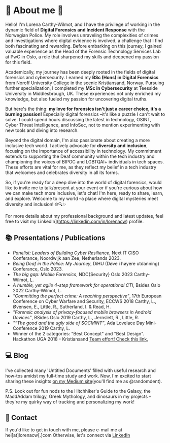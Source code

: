 # 🌈 About me 🌈

Hello! I'm Lorena Carthy-Wilmot, and I have the privilege of working in the dynamic field of **Digital Forensics and Incident Response** with the Norwegian Police. My role involves unraveling the complexities of crimes and investigations where digital evidence is involved, a challenge that I find both fascinating and rewarding. Before embarking on this journey, I gained valuable experience as the Head of the Forensic Technology Services Lab at PwC in Oslo, a role that sharpened my skills and deepened my passion for this field.

Academically, my journey has been deeply rooted in the fields of digital forensics and cybersecurity. I earned my **BSc (Hons) in Digital Forensics** from Noroff University College in the scenic Kristiansand, Norway. Pursuing further specialization, I completed my **MSc in Cybersecurity** at Teesside University in Middlesbrough, UK. These experiences not only enriched my knowledge, but also fueled my passion for uncovering digital truths.

But here's the thing: **my love for forensics isn't just a career choice, it's a burning passion!** Especially digital forensics –it's like a puzzle I can't wait to solve. I could spend hours discussing the latest in technology, OSINT, Cyber Threat Intelligence, and InfoSec, not to mention experimenting with new tools and diving into research.

Beyond the digital domain, I'm also passionate about creating a more inclusive tech world. I actively advocate for **diversity and inclusion**, focusing on the importance of accessibility in technology. My commitment extends to supporting the Deaf community within the tech industry and championing the voices of BIPOC and LGBTQAI+ individuals in tech spaces. These efforts are vital for me, as they reflect my belief in a tech industry that welcomes and celebrates diversity in all its forms.

So, if you're ready for a deep dive into the world of digital forensics, would like to invite me to talk/present at your event or if you're curious about how we can make tech more inclusive, let's chat! I'm here, ready to share, learn, and explore. Welcome to my world –a place where digital mysteries meet diversity and inclusion! 🌐🔍✨

For more details about my professional background and latest updates, feel free to visit my LinkedIn](https://linkedin.com/in/lorenacw) profile.


## 📚 Presentations / Publications

- *Panelist: Leaders of Building Cyber Resilience*, Next IT CISO Conferance, Noordwijk aan Zee, Netherlands 2023.
- *Being Deaf in the Police: My Journey*, DiHU (Døve i høyere utdanning) Conferance, Oslo 2023.
- *The big gap: Mobile Forensics*, NDC{Security} Oslo 2023
Carthy-Wilmot, L.
- *A humble, yet agile 4-step framework for operational CTI*, Bsides Oslo 2022
Carthy-Wilmot, L.
- *"Committing the perfect crime: A teaching perspective"*, 17th European Conference on Cyber Warfare and Security, ECCWS 2018
Carthy, L., Øvensen, E., Little, R., Sutherland, I. & Read, H.
- *"Forensic analysis of privacy-focused mobile browsers in Android Devices"*, BSides Oslo 2019
Carthy, L., Jernslett, R., Little, R.
- *"“The good and the ugly side of SOCMINT”*, Ada Lovelace Day Mini-Conference 2019
Carthy, L.
- Winner of the 2 categories: "Best Concept" and "Best Design". Hackathon UGA 2018 - Kristiansand
[Team effort! Check this link.](https://www.noroff.no/nyheter/nytt-fra-noroff/581-vant-to-priser-pa-hackathon-vi-deltok-for-utfordringens-skyld)


## 💻 Blog

I've collected many 'Untitled Documents' filled with useful research and how-tos amidst my full-time study and work. Now, I'm excited to start sharing these insights [on my Medium site](https://medium.com/@randomdent)(you'll find me as @randomdent).

P.S. Look out for fun nods to the Hitchhiker's Guide to the Galaxy, the MaddAddam trilogy, Greek Mythology, and dinosaurs in my projects – they're my quirky way of tracking and personalizing my work!


## 📧 Contact
If you'd like to get in touch with me, please e-mail me at hei[at]lorenacw[.]com
Otherwise, let's connect via [LinkedIn](https://linkedin.com/in/lorenacw)
